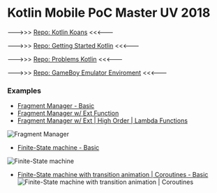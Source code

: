 # Kotlin Mobile PoC Master UV 2018

--->>>  [Repo: Kotlin Koans](https://github.com/vicboma1/Kotlin-koans)   <<<---

--->>>  [Repo: Getting Started Kotlin](https://github.com/vicboma1/GettingStartedKotlin)   <<<---

--->>>   [Repo: Problems Kotlin](https://github.com/vicboma1/Kotlin-Examples-Problems/blob/master/README.md)   <<<---

--->>>   [Repo: GameBoy Emulator Enviroment](https://github.com/vicboma1/GameBoyEmulatorEnvironment)   <<<---


### Examples 
* [Fragment Manager - Basic](https://github.com/vicboma1/KotlinMobilePoC_MasterUV2018/tree/master/MyApplication5)
* [Fragment Manager w/ Ext Function](https://github.com/vicboma1/KotlinMobilePoC_MasterUV2018/tree/master/MyApplication5Ext)
* [Fragment Manager w/ Ext | High Order | Lambda Functions](https://github.com/vicboma1/KotlinMobilePoC_MasterUV2018/tree/master/MyApplication5H)

![Fragment Manager](https://raw.githubusercontent.com/vicboma1/KotlinMobilePoC_MasterUV2018/master/Assets/ex1.gif)


* [Finite-State machine - Basic ](https://github.com/vicboma1/KotlinMobilePoC_MasterUV2018/tree/master/MyApplication7)

![Finite-State machine](https://raw.githubusercontent.com/vicboma1/KotlinMobilePoC_MasterUV2018/master/Assets/ex2.gif)

* [Finite-State machine with transition animation | Coroutines - Basic ](https://github.com/vicboma1/KotlinMobilePoC_MasterUV2018/tree/master/MyApplication8)
![Finite-State machine with transition animation | Coroutines ](https://raw.githubusercontent.com/vicboma1/KotlinMobilePoC_MasterUV2018/master/Assets/ex8.gif)






















```

```
